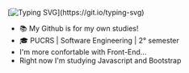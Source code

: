 [![Typing SVG](https://readme-typing-svg.demolab.com?font=Fira+Code&pause=1000&width=435&lines=Hey%2C+Welcome+to+my+Repository!)](https://git.io/typing-svg)



- 📚 My Github is for my own studies!
- :mortar_board: PUCRS | Software Engineering | 2° semester
- I'm more confortable with Front-End...
- Right now I'm studying Javascript and Bootstrap
<!--
**RafaelMachado99/RafaelMachado99** is a ✨ _special_ ✨ repository because its `README.md` (this file) appears on your GitHub profile.

Here are some ideas to get you started:

- 🔭 I’m currently working on ...
- 🌱 I’m currently learning ...
- 👯 I’m looking to collaborate on ...
- 🤔 I’m looking for help with ...
- 💬 Ask me about ...
- 📫 How to reach me: ...
- 😄 Pronouns: ...
- ⚡ Fun fact: ...
-->
